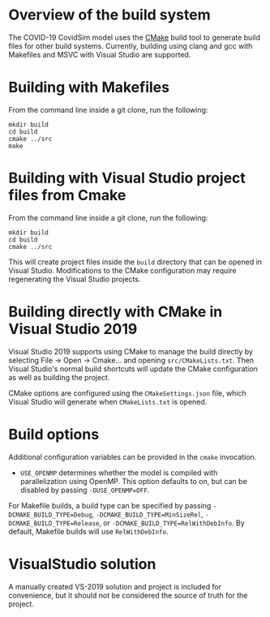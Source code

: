 # Overview of the build system
The COVID-19 CovidSim model uses the [CMake](www.cmake.org) build tool to generate build files for other build systems. Currently, building using clang and gcc with Makefiles and MSVC with Visual Studio are supported.

# Building with Makefiles
From the command line inside a git clone, run the following:
```
mkdir build
cd build
cmake ../src
make
```
# Building with Visual Studio project files from Cmake
From the command line inside a git clone, run the following:
```
mkdir build
cd build
cmake ../src
```
This will create project files inside the `build` directory that can be opened in Visual Studio. Modifications to the CMake configuration may require regenerating the Visual Studio projects.

# Building directly with CMake in Visual Studio 2019
Visual Studio 2019 supports using CMake to manage the build directly by selecting File -> Open -> Cmake... and opening `src/CMakeLists.txt`. Then Visual Studio's normal build shortcuts will update the CMake configuration as well as building the project.

CMake options are configured using the `CMakeSettings.json` file, which Visual Studio will generate when `CMakeLists.txt` is opened.

# Build options
Additional configuration variables can be provided in the `cmake` invocation.
- `USE_OPENMP` determines whether the model is compiled with parallelization using OpenMP. This option defaults to on, but can be disabled by passing `-DUSE_OPENMP=OFF`.

For Makefile builds, a build type can be specified by passing `-DCMAKE_BUILD_TYPE=Debug`, `-DCMAKE_BUILD_TYPE=MinSizeRel`, `-DCMAKE_BUILD_TYPE=Release`, or `-DCMAKE_BUILD_TYPE=RelWithDebInfo`. By default, Makefile builds will use `RelWithDebInfo`.

# VisualStudio solution
A manually created VS-2019 solution and project is included for convenience, but it should not be considered the source of truth for the project.
